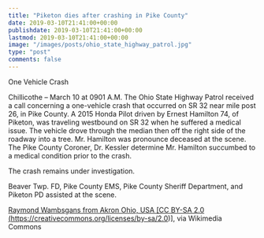 ```yaml
---
title: "Piketon dies after crashing in Pike County"
date: 2019-03-10T21:41:00+00:00
publishdate: 2019-03-10T21:41:00+00:00
lastmod: 2019-03-10T21:41:00+00:00
image: "/images/posts/ohio_state_highway_patrol.jpg"
type: "post"
comments: false
---
```

One Vehicle Crash

Chillicothe – March 10 at 0901 A.M. The Ohio State Highway Patrol received a call
concerning a one-vehicle crash that occurred on SR 32 near mile post 26, in Pike County.
A 2015 Honda Pilot driven by Ernest Hamilton 74, of Piketon, was traveling westbound on
SR 32 when he suffered a medical issue. The vehicle drove through the median then off
the right side of the roadway into a tree. Mr. Hamilton was pronounce deceased at the
scene. The Pike County Coroner, Dr. Kessler determine Mr. Hamilton succumbed to a
medical condition prior to the crash.

The crash remains under investigation.

Beaver Twp. FD, Pike County EMS, Pike County Sheriff Department, and Piketon PD
assisted at the scene.

<a title="Image copyright Raymond Wambsgans from Akron Ohio, USA [CC BY-SA 2.0 (https://creativecommons.org/licenses/by-sa/2.0)], via Wikimedia Commons" href="https://commons.wikimedia.org/wiki/File:Ohio_State_Highway_Patrol_Dodge_Charger_(16794720055).jpg">Raymond Wambsgans from Akron Ohio, USA [CC BY-SA 2.0 (https://creativecommons.org/licenses/by-sa/2.0)], via Wikimedia Commons</a>